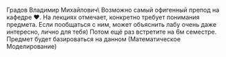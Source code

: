Градов Владимир Михайлович\ Возможно самый офигенный препод на кафедре ❤. На лекциях отмечает, конкретно требует понимания предмета.
Если пообщаться с ним, может объяснить лабу очень даже интересно, лично для тебя) Потом ещё раз встретите на 6м семестре. Предмет будет
базироваться на данном (Математическое Моделирование)

